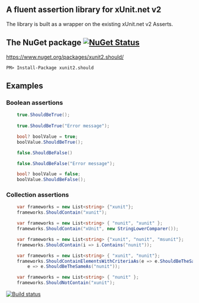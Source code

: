 ## A fluent assertion library for xUnit.net v2
The library is built as a wrapper on the existing xUnit.net v2 Asserts.

## The NuGet package [![NuGet Status](http://img.shields.io/nuget/v/xunit2.should.svg?style=flat)](https://www.nuget.org/packages/xunit2.should/)

https://www.nuget.org/packages/xunit2.should/

    PM> Install-Package xunit2.should

## Examples

### Boolean assertions
```c#
    true.ShouldBeTrue();
    
    true.ShouldBeTrue("Error message");

    bool? boolValue = true;
    boolValue.ShouldBeTrue();

    false.ShouldBeFalse()

    false.ShouldBeFalse("Error message");

    bool? boolValue = false;
    boolValue.ShouldBeFalse();
```

### Collection assertions
```c#
    var frameworks = new List<string> {"xunit"};
    frameworks.ShouldContain("xunit");

    var frameworks = new List<string> { "nunit", "xunit" };
    frameworks.ShouldContain("xUnit", new StringLowerComparer());

    var frameworks = new List<string> {"xunit", "nunit", "msunit"};
    frameworks.ShouldContain(i => i.Contains("nunit"));

    var frameworks = new List<string> { "xunit", "nunit"};
    frameworks.ShouldContainElementsWithCriteriaAs(e => e.ShouldBeTheSameAs("xunit"),
        e => e.ShouldBeTheSameAs("nunit"));

    var frameworks = new List<string> { "nunit" };
    frameworks.ShouldNotContain("xunit");
```

[![Build status](https://ci.appveyor.com/api/projects/status/github/ralbu/xunit2.should?svg=true)](https://ci.appveyor.com/projects/status/ralbu/xunit2-should)
